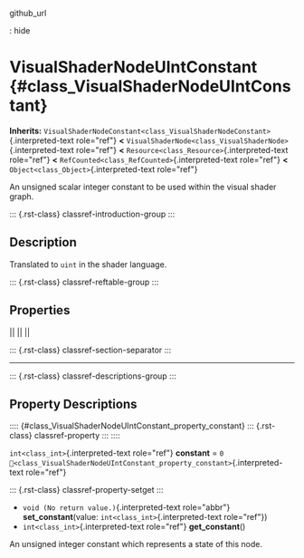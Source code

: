 github_url

:   hide

# VisualShaderNodeUIntConstant {#class_VisualShaderNodeUIntConstant}

**Inherits:**
`VisualShaderNodeConstant<class_VisualShaderNodeConstant>`{.interpreted-text
role="ref"} **\<**
`VisualShaderNode<class_VisualShaderNode>`{.interpreted-text role="ref"}
**\<** `Resource<class_Resource>`{.interpreted-text role="ref"} **\<**
`RefCounted<class_RefCounted>`{.interpreted-text role="ref"} **\<**
`Object<class_Object>`{.interpreted-text role="ref"}

An unsigned scalar integer constant to be used within the visual shader
graph.

::: {.rst-class}
classref-introduction-group
:::

## Description

Translated to `uint` in the shader language.

::: {.rst-class}
classref-reftable-group
:::

## Properties

||
||
||

::: {.rst-class}
classref-section-separator
:::

------------------------------------------------------------------------

::: {.rst-class}
classref-descriptions-group
:::

## Property Descriptions

:::: {#class_VisualShaderNodeUIntConstant_property_constant}
::: {.rst-class}
classref-property
:::
::::

`int<class_int>`{.interpreted-text role="ref"} **constant** = `0`
`🔗<class_VisualShaderNodeUIntConstant_property_constant>`{.interpreted-text
role="ref"}

::: {.rst-class}
classref-property-setget
:::

- `void (No return value.)`{.interpreted-text role="abbr"}
  **set_constant**(value: `int<class_int>`{.interpreted-text
  role="ref"})
- `int<class_int>`{.interpreted-text role="ref"} **get_constant**()

An unsigned integer constant which represents a state of this node.

